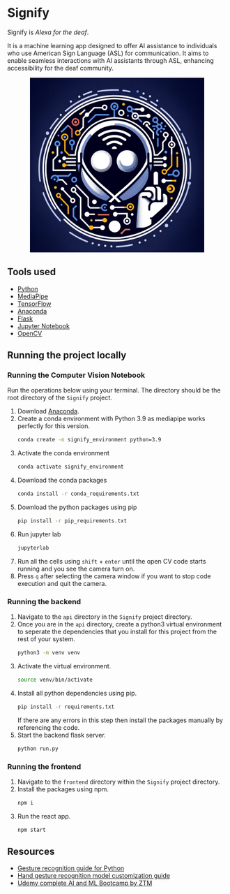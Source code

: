 # Signify

Signify is *Alexa for the deaf*. 

It is a machine learning app designed to offer AI assistance to individuals who use American Sign Language (ASL) for communication. It aims to enable seamless interactions with AI assistants through ASL, enhancing accessibility for the deaf community.

<div align="center">
    <img src="./assets/logo.jpg" alt="Signify Logo" width="400">
</div>

## Tools used

- [Python](https://docs.python.org/3/)
- [MediaPipe](https://google.github.io/mediapipe/)
- [TensorFlow](https://www.tensorflow.org/overview)
- [Anaconda](https://docs.anaconda.com/)
- [Flask](https://flask.palletsprojects.com/)
- [Jupyter Notebook](https://jupyter-notebook.readthedocs.io/en/stable/)
- [OpenCV](https://docs.opencv.org/master/)

## Running the project locally

### Running the Computer Vision Notebook

Run the operations below using your terminal. The directory should be the root directory of the `Signify` project.

1. Download [Anaconda](https://www.anaconda.com/download).
2. Create a conda environment with Python 3.9 as mediapipe works perfectly for this version.
    ```bash
    conda create -n signify_environment python=3.9
    ```
3. Activate the conda environment
    ```bash
    conda activate signify_environment
    ```
4. Download the conda packages
    ```bash
    conda install -r conda_requirements.txt
    ```
5. Download the python packages using pip
    ```bash
    pip install -r pip_requirements.txt
    ```
6. Run jupyter lab
    ```bash
    jupyterlab
    ```
7. Run all the cells using `shift` + `enter` until the open CV code starts running and you see the camera turn on.
8. Press `q` after selecting the camera window if you want to stop code execution and quit the camera.

### Running the backend

1. Navigate to the `api` directory in the `Signify` project directory.
2. Once you are in the `api` directory, create a python3 virtual environment to seperate the dependencies that you install for this project from the rest of your system.
    ```bash
    python3 -m venv venv
    ```
3. Activate the virtual environment.
    ```bash
    source venv/bin/activate
    ```
4. Install all python dependencies using pip.
    ```bash
    pip install -r requirements.txt
    ```
    If there are any errors in this step then install the packages manually by referencing the code.
5. Start the backend flask server.
    ```bash
    python run.py
    ```

### Running the frontend

1. Navigate to the `frontend` directory within the `Signify` project directory.
2. Install the packages using npm.
    ```bash
    npm i
    ```
3. Run the react app.
    ```bash
    npm start
    ```

## Resources

- [Gesture recognition guide for Python](https://developers.google.com/mediapipe/solutions/vision/gesture_recognizer/python)
- [Hand gesture recognition model customization guide](https://developers.google.com/mediapipe/solutions/customization/gesture_recognizer)
- [Udemy complete AI and ML Bootcamp by ZTM](https://www.udemy.com/share/102vAM3@uzvhf-FWASuZvecZ9RCJyF9n25CqgKAtCSlxnOch3PB_A_F7ZEdAXJ9b6V1QUXEo/)